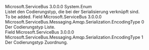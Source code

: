 <Type Name="EncodingType" FullName="Microsoft.ServiceBus.Messaging.Amqp.Serialization.EncodingType">
  <TypeSignature Language="C#" Value="public enum EncodingType" />
  <TypeSignature Language="ILAsm" Value=".class public auto ansi sealed EncodingType extends System.Enum" />
  <TypeSignature Language="DocId" Value="T:Microsoft.ServiceBus.Messaging.Amqp.Serialization.EncodingType" />
  <TypeSignature Language="VB.NET" Value="Public Enum EncodingType" />
  <TypeSignature Language="F#" Value="type EncodingType = " />
  <AssemblyInfo>
    <AssemblyName>Microsoft.ServiceBus</AssemblyName>
    <AssemblyVersion>3.0.0.0</AssemblyVersion>
  </AssemblyInfo>
  <Base>
    <BaseTypeName>System.Enum</BaseTypeName>
  </Base>
  <Docs>
    <summary>Listet den Codierungstyp, die bei der Serialisierung verknüpft sind.</summary>
    <remarks>To be added.</remarks>
  </Docs>
  <Members>
    <Member MemberName="List">
      <MemberSignature Language="C#" Value="List" />
      <MemberSignature Language="ILAsm" Value=".field public static literal valuetype Microsoft.ServiceBus.Messaging.Amqp.Serialization.EncodingType List = int32(0)" />
      <MemberSignature Language="DocId" Value="F:Microsoft.ServiceBus.Messaging.Amqp.Serialization.EncodingType.List" />
      <MemberSignature Language="VB.NET" Value="List" />
      <MemberSignature Language="F#" Value="List = 0" Usage="Microsoft.ServiceBus.Messaging.Amqp.Serialization.EncodingType.List" />
      <MemberType>Field</MemberType>
      <AssemblyInfo>
        <AssemblyName>Microsoft.ServiceBus</AssemblyName>
        <AssemblyVersion>3.0.0.0</AssemblyVersion>
      </AssemblyInfo>
      <ReturnValue>
        <ReturnType>Microsoft.ServiceBus.Messaging.Amqp.Serialization.EncodingType</ReturnType>
      </ReturnValue>
      <MemberValue>0</MemberValue>
      <Docs>
        <summary>Der Codierungstyp Liste.</summary>
      </Docs>
    </Member>
    <Member MemberName="Map">
      <MemberSignature Language="C#" Value="Map" />
      <MemberSignature Language="ILAsm" Value=".field public static literal valuetype Microsoft.ServiceBus.Messaging.Amqp.Serialization.EncodingType Map = int32(1)" />
      <MemberSignature Language="DocId" Value="F:Microsoft.ServiceBus.Messaging.Amqp.Serialization.EncodingType.Map" />
      <MemberSignature Language="VB.NET" Value="Map" />
      <MemberSignature Language="F#" Value="Map = 1" Usage="Microsoft.ServiceBus.Messaging.Amqp.Serialization.EncodingType.Map" />
      <MemberType>Field</MemberType>
      <AssemblyInfo>
        <AssemblyName>Microsoft.ServiceBus</AssemblyName>
        <AssemblyVersion>3.0.0.0</AssemblyVersion>
      </AssemblyInfo>
      <ReturnValue>
        <ReturnType>Microsoft.ServiceBus.Messaging.Amqp.Serialization.EncodingType</ReturnType>
      </ReturnValue>
      <MemberValue>1</MemberValue>
      <Docs>
        <summary>Der Codierungstyp Zuordnung.</summary>
      </Docs>
    </Member>
  </Members>
</Type>